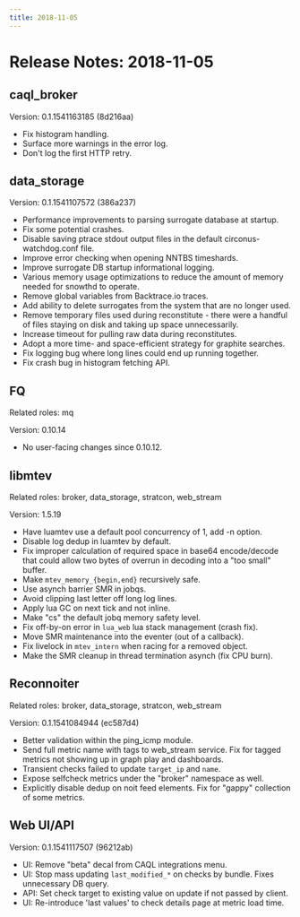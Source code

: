 ```yaml
---
title: 2018-11-05
---
```


# Release Notes: 2018-11-05

## caql\_broker

Version: 0.1.1541163185 (8d216aa)

* Fix histogram handling.
* Surface more warnings in the error log.
* Don't log the first HTTP retry.

## data\_storage

Version: 0.1.1541107572 (386a237)

* Performance improvements to parsing surrogate database at startup.
* Fix some potential crashes.
* Disable saving ptrace stdout output files in the default circonus-watchdog.conf file.
* Improve error checking when opening NNTBS timeshards.
* Improve surrogate DB startup informational logging.
* Various memory usage optimizations to reduce the amount of memory needed for snowthd to operate.
* Remove global variables from Backtrace.io traces.
* Add ability to delete surrogates from the system that are no longer used.
* Remove temporary files used during reconstitute - there were a handful of
  files staying on disk and taking up space unnecessarily.
* Increase timeout for pulling raw data during reconstitutes.
* Adopt a more time- and space-efficient strategy for graphite searches.
* Fix logging bug where long lines could end up running together.
* Fix crash bug in histogram fetching API.

## FQ

Related roles: mq

Version: 0.10.14

* No user-facing changes since 0.10.12.

## libmtev

Related roles: broker, data\_storage, stratcon, web\_stream

Version: 1.5.19

* Have luamtev use a default pool concurrency of 1, add -n option.
* Disable log dedup in luamtev by default.
* Fix improper calculation of required space in base64 encode/decode that could
  allow two bytes of overrun in decoding into a "too small" buffer.
* Make `mtev_memory_{begin,end}` recursively safe.
* Use asynch barrier SMR in jobqs.
* Avoid clipping last letter off long log lines.
* Apply lua GC on next tick and not inline.
* Make "cs" the default jobq memory safety level.
* Fix off-by-on error in `lua_web` lua stack management (crash fix).
* Move SMR maintenance into the eventer (out of a callback).
* Fix livelock in `mtev_intern` when racing for a removed object.
* Make the SMR cleanup in thread termination asynch (fix CPU burn).

## Reconnoiter

Related roles: broker, data\_storage, stratcon, web\_stream

Version: 0.1.1541084944 (ec587d4)

* Better validation within the ping\_icmp module.
* Send full metric name with tags to web\_stream service. Fix for tagged
  metrics not showing up in graph play and dashboards.
* Transient checks failed to update `target_ip` and `name`.
* Expose selfcheck metrics under the "broker" namespace as well.
* Explicitly disable dedup on noit feed elements. Fix for "gappy" collection of
  some metrics.

## Web UI/API

Version: 0.1.1541117507 (96212ab)

* UI: Remove "beta" decal from CAQL integrations menu.
* UI: Stop mass updating `last_modified_*` on checks by bundle. Fixes unnecessary
  DB query.
* API: Set check target to existing value on update if not passed by client.
* UI: Re-introduce 'last values' to check details page at metric load time.

